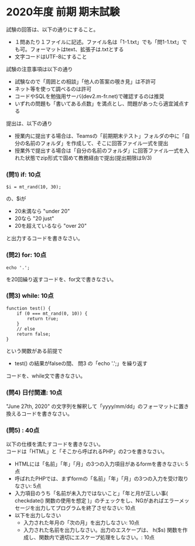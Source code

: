 # 2020年度 前期 期末試験

試験の回答は、以下の通りにすること。

- １問あたり１ファイルに記述。ファイル名は「1-1.txt」でも「問1-1.txt」でも可。フォーマットはtext、拡張子は.txtとする
- 文字コードはUTF-8にすること

試験の注意事項は以下の通り

- 試験なので「周囲との相談」「他人の答案の覗き見」は不許可
- ネット等を使って調べるのは許可
- コードやSQLを勉強用サーバ(dev2.m-fr.net)で確認するのは推奨
- いずれの問題も「書いてある点数」を満点とし、問題があったら適宜減点する

提出は、以下の通り

- 授業内に提出する場合は、Teamsの「前期期末テスト」フォルダの中に「自分の名前のフォルダ」を作成して、そこに回答ファイル一式を提出
- 授業外で提出する場合は「自分の名前のフォルダ」に回答ファイル一式を入れた状態でzip形式で固めて教務経由で提出(提出期限は9/3)

### (問1) if: 10点

```
$i = mt_rand(10, 30);
```

の、$iが

- 20未満なら "under 20"
- 20なら "20 just"
- 20を超えているなら "over 20"

と出力するコードを書きなさい。


### (問2) for: 10点

```
echo '.';
```

を20回繰り返すコードを、for文で書きなさい。

### (問3) while: 10点

```
function test() {
    if (0 === mt_rand(0, 10)) {
        return true;
    }
    // else
    return false;
}
```

という関数がある前提で

- test() の結果がfalseの間、 問3 の「echo '.';」を繰り返す

コードを、while文で書きなさい。


### (問4) 日付関連: 10点

"June 27th, 2020" の文字列を解釈して「yyyy/mm/dd」のフォーマットに置き換えるコードを書きなさい。

### (問5) : 40点

以下の仕様を満たすコードを書きなさい。    
コードは「HTML」と「そこから呼ばれるPHP」の2つを書きなさい。    

- HTMLには「名前」「年」「月」の3つの入力項目があるformを書きなさい: 5点
- 呼ばれたPHPでは、まずformの「名前」「年」「月」の3つの入力を受け取りなさい: 5点
- 入力項目のうち「名前が未入力ではないこと」「年と月が正しい事( checkdate() 関数の使用を想定 )」のチェックをし、NGがあればエラーメッセージを出力してプログラムを終了させなさい: 10点
- 以下を出力しなさい
  + 入力された年月の「次の月」を出力しなさい: 10点
  + 入力された名前を出力しなさい。出力のエスケープは、 h($s) 関数を作成し、関数内で適切にエスケープ処理をしなさい。: 10点

